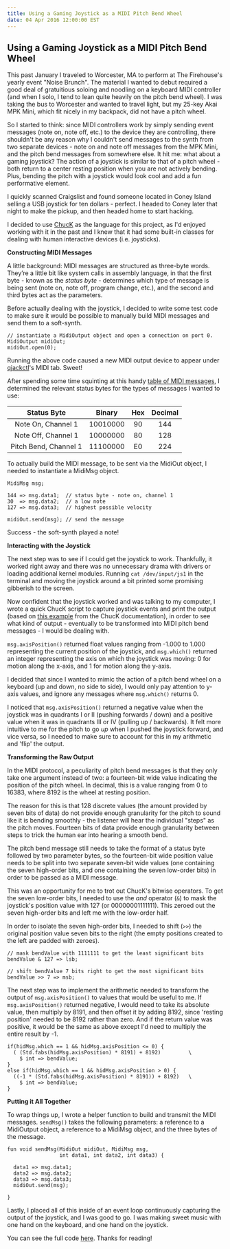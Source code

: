 ```yaml
---
title: Using a Gaming Joystick as a MIDI Pitch Bend Wheel
date: 04 Apr 2016 12:00:00 EST
---
```

## Using a Gaming Joystick as a MIDI Pitch Bend Wheel

This past January I traveled to Worcester, MA to perform at The Firehouse's yearly event "Noise Brunch". The material I wanted to debut required a good deal of gratuitious soloing and noodling on a keyboard MIDI controller (and when I solo, I tend to lean quite heavily on the pitch bend wheel). I was taking the bus to Worcester and wanted to travel light, but my 25-key Akai MPK Mini, which fit nicely in my backpack, did not have a pitch wheel.

So I started to think: since MIDI controllers work by simply sending event messages (note on, note off, etc.) to the device they are controlling, there shouldn't be any reason why I couldn't send messages to the synth from two separate devices - note on and note off messages from the MPK Mini, and the pitch bend messages from somewhere else. It hit me: what about a gaming joystick? The action of a joystick is similar to that of a pitch wheel - both return to a center resting position when you are not actively bending. Plus, bending the pitch with a joystick would look cool and add a fun performative element.

I quickly scanned Craigslist and found someone located in Coney Island selling a USB joystick for ten dollars - perfect. I headed to Coney later that night to make the pickup, and then headed home to start hacking.

I decided to use [ChucK](http://chuck.cs.princeton.edu/) as the language for this project, as I'd enjoyed working with it in the past and I knew that it had some built-in classes for dealing with human interactive devices (i.e. joysticks).

**Constructing MIDI Messages**

A little background: MIDI messages are structured as three-byte words. They’re a little bit like system calls in assembly language, in that the first byte - known as the *status byte* - determines which type of message is being sent (note on, note off, program change, etc.), and the second and third bytes act as the parameters.

Before actually dealing with the joystick, I decided to write some test code to make sure it would be possible to manually build MIDI messages and send them to a soft-synth.

```
// instantiate a MidiOutput object and open a connection on port 0.
MidiOutput midiOut;
midiOut.open(0);
```
Running the above code caused a new MIDI output device to appear under [qjackctl](http://qjackctl.sourceforge.net/)'s MIDI tab. Sweet!

After spending some time squinting at this handy [table of MIDI messages](http://www.midi.org/techspecs/midimessages.php), I determined the relevant status bytes for the types of messages I wanted to use:

Status Byte | Binary | Hex | Decimal
:---:|:---:|:---:|:---:
Note On, Channel 1 | 10010000 | 90 | 144
Note Off, Channel 1 | 10000000 | 80 | 128
Pitch Bend, Channel 1 | 11100000 | E0 | 224

To actually build the MIDI message, to be sent via the MidiOut object, I needed to instantiate a MidiMsg object.

```
MidiMsg msg;

144 => msg.data1;  // status byte - note on, channel 1
30  => msg.data2;  // a low note
127 => msg.data3;  // highest possible velocity

midiOut.send(msg); // send the message
```
Success - the soft-synth played a note!

**Interacting with the Joystick**

The next step was to see if I could get the joystick to work. Thankfully, it worked right away and there was no unnecessary drama with drivers or loading additional kernel modules. Running `cat /dev/input/js1` in the terminal and moving the joystick around a bit printed  some promising gibberish to the screen.

Now confident that the joystick worked and was talking to my computer, I wrote a quick ChucK script to capture joystick events and print the output (based on [this example](http://chuck.cs.princeton.edu/doc/examples/hid/joy.ck) from the ChucK documentation), in order to see what kind of output - eventually to be transformed into MIDI pitch bend messages - I would be dealing with.

`msg.axisPosition()` returned float values ranging from -1.000 to 1.000 representing the current position of the joystick, and `msg.which()` returned an integer representing the axis on which the joystick was moving: 0 for motion along the x-axis, and 1 for motion along the y-axis.

I decided that since I wanted to mimic the action of a pitch bend wheel on a keyboard (up and down, no side to side), I would only pay attention to y-axis values, and ignore any messages where `msg.which()` returns 0.

I noticed that `msg.axisPosition()` returned a negative value when the joystick was in quadrants I or II (pushing forwards / down) and a positive value when it was in quadrants III or IV (pulling up / backwards). It felt more intuitive to me for the pitch to go *up* when I pushed the joystick forward, and vice versa, so I needed to make sure to account for this in my arithmetic and 'flip' the output.

**Transforming the Raw Output**

In the MIDI protocol, a peculiarity of pitch bend messages is that they only take one argument instead of two: a fourteen-bit wide value indicating the position of the pitch wheel. In decimal, this is a value ranging from 0 to 16383, where 8192 is the wheel at resting position.

The reason for this is that 128 discrete values (the amount provided by seven bits of data) do not provide enough granularity for the pitch to sound like it is bending smoothly - the listener will hear the individual "steps" as the pitch moves. Fourteen bits of data provide enough granularity between steps to trick the human ear into hearing a smooth bend.

The pitch bend message still needs to take the format of a status byte followed by two parameter bytes, so the fourteen-bit wide position value needs to be split into two separate seven-bit wide values (one containing the seven high-order bits, and one containing the seven low-order bits) in order to be passed as a MIDI message.

This was an opportunity for me to trot out ChucK's bitwise operators. To get the seven low-order bits, I needed to use the *and* operator (`&`) to mask the joystick's position value with 127 (or 00000001111111). This zeroed out the seven high-order bits and left me with the low-order half.

In order to isolate the seven high-order bits, I needed to shift (`>>`) the original position value seven bits to the right (the empty positions created to the left are padded with zeroes).

```
// mask bendValue with 1111111 to get the least significant bits
bendValue & 127 => lsb;

// shift bendValue 7 bits right to get the most significant bits
bendValue >> 7 => msb;
```

The next step was to implement the arithmetic needed to transform the output of `msg.axisPosition()` to values that would be useful to me. If `msg.axisPosition()` returned negative, I would need to take its absolute value, then multiply by 8191, and then offset it by adding 8192, since 'resting position' needed to be 8192 rather than zero. And if the return value was positive, it would be the same as above except I'd need to multiply the entire result by -1.

```
if(hidMsg.which == 1 && hidMsg.axisPosition <= 0) {
  ( (Std.fabs(hidMsg.axisPosition) * 8191) + 8192)         \
	$ int => bendValue;
}
else if(hidMsg.which == 1 && hidMsg.axisPosition > 0) {
  ((-1 * (Std.fabs(hidMsg.axisPosition) * 8191)) + 8192)   \
	$ int => bendValue;
}

```

**Putting it All Together**

To wrap things up, I wrote a helper function to build and transmit the MIDI messages. `sendMsg()` takes the following parameters: a reference to a MidiOutput object, a reference to a MidiMsg object, and the three bytes of the message.

```
fun void sendMsg(MidiOut midiOut, MidiMsg msg,
                 int data1, int data2, int data3) {
								 
  data1 => msg.data1;
  data2 => msg.data2;
  data3 => msg.data3;
  midiOut.send(msg);
	
}
```

Lastly, I placed all of this inside of an event loop continuously capturing the output of the joystick, and I was good to go. I was making sweet music with one hand on the keyboard, and one hand on the joystick.

You can see the full code [here](https://github.com/davep3rrett/joystick-pitchbend.ck). Thanks for reading!
